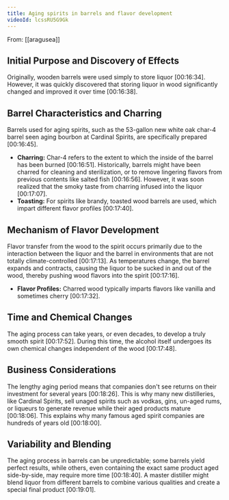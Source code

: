 ```yaml
---
title: Aging spirits in barrels and flavor development
videoId: lcssRU5G9Gk
---
```


From: [[aragusea]] <br/> 

## Initial Purpose and Discovery of Effects
Originally, wooden barrels were used simply to store liquor <a class="yt-timestamp" data-t="00:16:34">[00:16:34]</a>. However, it was quickly discovered that storing liquor in wood significantly changed and improved it over time <a class="yt-timestamp" data-t="00:16:38">[00:16:38]</a>.

## Barrel Characteristics and Charring
Barrels used for aging spirits, such as the 53-gallon new white oak char-4 barrel seen aging bourbon at Cardinal Spirits, are specifically prepared <a class="yt-timestamp" data-t="00:16:45">[00:16:45]</a>.
*   **Charring:** Char-4 refers to the extent to which the inside of the barrel has been burned <a class="yt-timestamp" data-t="00:16:51">[00:16:51]</a>. Historically, barrels might have been charred for cleaning and sterilization, or to remove lingering flavors from previous contents like salted fish <a class="yt-timestamp" data-t="00:16:56">[00:16:56]</a>. However, it was soon realized that the smoky taste from charring infused into the liquor <a class="yt-timestamp" data-t="00:17:07">[00:17:07]</a>.
*   **Toasting:** For spirits like brandy, toasted wood barrels are used, which impart different flavor profiles <a class="yt-timestamp" data-t="00:17:40">[00:17:40]</a>.

## Mechanism of Flavor Development
Flavor transfer from the wood to the spirit occurs primarily due to the interaction between the liquor and the barrel in environments that are not totally climate-controlled <a class="yt-timestamp" data-t="00:17:13">[00:17:13]</a>. As temperatures change, the barrel expands and contracts, causing the liquor to be sucked in and out of the wood, thereby pushing wood flavors into the spirit <a class="yt-timestamp" data-t="00:17:16">[00:17:16]</a>.
*   **Flavor Profiles:** Charred wood typically imparts flavors like vanilla and sometimes cherry <a class="yt-timestamp" data-t="00:17:32">[00:17:32]</a>.

## Time and Chemical Changes
The aging process can take years, or even decades, to develop a truly smooth spirit <a class="yt-timestamp" data-t="00:17:52">[00:17:52]</a>. During this time, the alcohol itself undergoes its own chemical changes independent of the wood <a class="yt-timestamp" data-t="00:17:48">[00:17:48]</a>.

## Business Considerations
The lengthy aging period means that companies don't see returns on their investment for several years <a class="yt-timestamp" data-t="00:18:26">[00:18:26]</a>. This is why many new distilleries, like Cardinal Spirits, sell unaged spirits such as vodkas, gins, un-aged rums, or liqueurs to generate revenue while their aged products mature <a class="yt-timestamp" data-t="00:18:06">[00:18:06]</a>. This explains why many famous aged spirit companies are hundreds of years old <a class="yt-timestamp" data-t="00:18:00">[00:18:00]</a>.

## Variability and Blending
The aging process in barrels can be unpredictable; some barrels yield perfect results, while others, even containing the exact same product aged side-by-side, may require more time <a class="yt-timestamp" data-t="00:18:40">[00:18:40]</a>. A master distiller might blend liquor from different barrels to combine various qualities and create a special final product <a class="yt-timestamp" data-t="00:19:01">[00:19:01]</a>.